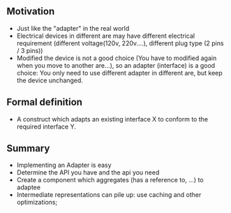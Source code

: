 ## Motivation

- Just like the "adapter" in the real world
- Electrical devices in different are may have different electrical requirement (different voltage(120v, 220v....), different plug type (2 pins / 3 pins))
- Modified the device is not a good choice (You have to modified again when you move to another are...), so an adapter (interface) is a good choice: You only need to use different adapter in different are, but keep the device unchanged.

## Formal definition

- A construct which adapts an existing interface X to conform to the required interface Y.

## Summary

- Implementing an Adapter is easy
- Determine the API you have and the api you need
- Create a component which aggregates (has a reference to, ...) to adaptee
- Intermediate representations can pile up: use caching and other optimizations;
